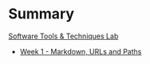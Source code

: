 # Summary

[Software Tools & Techniques Lab](./index.md)

- [Week 1 - Markdown, URLs and Paths](./week1/index.md)
<!-- 
- [Week 2 - URLs and Servers](./week2/index.md)
- [Week 3 - VSCode and Your Local Machine](./week3/index.md)
- [Week 4 - Testing and File Manipulation](./week4/index.md)
- [Week 5 – File Exploration and Text Analysis from the Command Line](./week5/index.md)
- [Week 6 – Scripting, CI, and Autograding](./week6/index.md)
- [Week 7 – Doing it All from the Command Line](./week7/index.md)
- [Week 8 - Debuggers and Controlling Processes](./week8/index.md)
- [Week 9 - Code Review/It Works on My Machine](./week9/index.md)
- [Week 10 - Wrapping Up](./week10/index.md)
-->